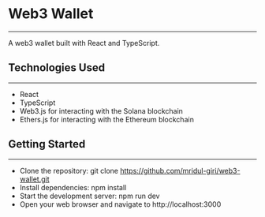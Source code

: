 # Web3 Wallet
___

A web3 wallet built with React and TypeScript.

## Technologies Used
___

- React
- TypeScript
- Web3.js for interacting with the Solana blockchain
- Ethers.js for interacting with the Ethereum blockchain

## Getting Started
___

- Clone the repository: git clone https://github.com/mridul-giri/web3-wallet.git
- Install dependencies: npm install
- Start the development server: npm run dev
- Open your web browser and navigate to http://localhost:3000


